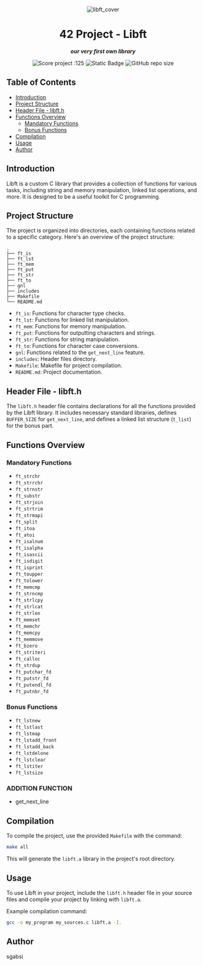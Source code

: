 <p align="center">
	<img src="https://github.com/ayogun/42-project-badges/blob/main/covers/cover-libft-bonus.png" alt="libft_cover" />
</p>

<h1 align="center">
	42 Project - Libft
</h1>

<p align="center">
	<b><i> our very first own library </i></b>
</p>

<p align="center">
	<img src="https://img.shields.io/badge/Score-125-green?style=none&logo=42" alt="Score project :125"/>
	<img alt="Static Badge" src="https://img.shields.io/badge/Outstanding-2-blue?style=none&logo=42">
	<img alt="GitHub repo size" src="https://img.shields.io/github/repo-size/LeSabreDeDieu/libft?style=none&logo=github">
</p>

## Table of Contents

- [Introduction](#introduction)
- [Project Structure](#project-structure)
- [Header File - libft.h](#header-file-libfth)
- [Functions Overview](#functions-overview)
  - [Mandatory Functions](#mandatory-functions)
  - [Bonus Functions](#bonus-functions)
- [Compilation](#compilation)
- [Usage](#usage)
- [Author](#author)

## Introduction

Libft is a custom C library that provides a collection of functions for various tasks, including string and memory manipulation, linked list operations, and more. It is designed to be a useful toolkit for C programming.

## Project Structure

The project is organized into directories, each containing functions related to a specific category. Here's an overview of the project structure:

```
.
├── ft_is
├── ft_lst
├── ft_mem
├── ft_put
├── ft_str
├── ft_to
├── gnl
├── includes
├── Makefile
└── README.md
```

- `ft_is`: Functions for character type checks.
- `ft_lst`: Functions for linked list manipulation.
- `ft_mem`: Functions for memory manipulation.
- `ft_put`: Functions for outputting characters and strings.
- `ft_str`: Functions for string manipulation.
- `ft_to`: Functions for character case conversions.
- `gnl`: Functions related to the `get_next_line` feature.
- `includes`: Header files directory.
- `Makefile`: Makefile for project compilation.
- `README.md`: Project documentation.

## Header File - libft.h

The `libft.h` header file contains declarations for all the functions provided by the Libft library. It includes necessary standard libraries, defines `BUFFER_SIZE` for `get_next_line`, and defines a linked list structure (`t_list`) for the bonus part.

## Functions Overview

### Mandatory Functions

- `ft_strchr`
- `ft_strrchr`
- `ft_strnstr`
- `ft_substr`
- `ft_strjoin`
- `ft_strtrim`
- `ft_strmapi`
- `ft_split`
- `ft_itoa`
- `ft_atoi`
- `ft_isalnum`
- `ft_isalpha`
- `ft_isascii`
- `ft_isdigit`
- `ft_isprint`
- `ft_toupper`
- `ft_tolower`
- `ft_memcmp`
- `ft_strncmp`
- `ft_strlcpy`
- `ft_strlcat`
- `ft_strlen`
- `ft_memset`
- `ft_memchr`
- `ft_memcpy`
- `ft_memmove`
- `ft_bzero`
- `ft_striteri`
- `ft_calloc`
- `ft_strdup`
- `ft_putchar_fd`
- `ft_putstr_fd`
- `ft_putendl_fd`
- `ft_putnbr_fd`

### Bonus Functions
- `ft_lstnew`
- `ft_lstlast`
- `ft_lstmap`
- `ft_lstadd_front`
- `ft_lstadd_back`
- `ft_lstdelone`
- `ft_lstclear`
- `ft_lstiter`
- `ft_lstsize`

### ADDITION FUNCTION

- get_next_line

## Compilation

To compile the project, use the provided `Makefile` with the command:

```bash
make all
```

This will generate the `libft.a` library in the project's root directory.

## Usage

To use Libft in your project, include the `libft.h` header file in your source files and compile your project by linking with `libft.a`.

Example compilation command:

```bash
gcc -o my_program my_sources.c libft.a -I.
```

## Author

sgabsi
